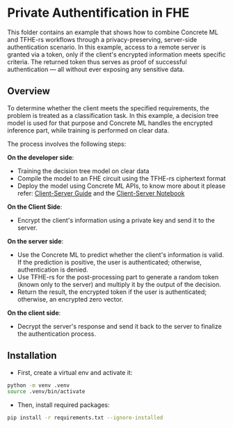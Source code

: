 # Private Authentification in FHE

This folder contains an example that shows how to combine Concrete ML and TFHE-rs workflows through a privacy-preserving, server-side authentication scenario. In this example, access to a remote server is granted via a token, only if the client's encrypted information meets specific criteria. The returned token thus serves as proof of successful authentication — all without ever exposing any sensitive data.

## Overview

To determine whether the client meets the specified requirements, the problem is treated as a classification task. In this example, a decision tree model is used for that purpose and Concrete ML handles the encrypted inference part, while training is performed on clear data.

The process involves the following steps:

**On the developer side**:

- Training the decision tree model on  clear data
- Compile the model to an FHE circuit using the TFHE-rs ciphertext format
- Deploy the model using Concrete ML APIs, to know more about it please refer: [Client-Server Guide](../../docs/guides/client_server.md) and the [Client-Server Notebook](../../docs/advanced_examples/ClientServer.ipynb)

**On the Client Side**:

- Encrypt the client's information using a private key and send it to the server.

**On the server side**:

- Use the Concrete ML to predict whether the client's information is valid. If the prediction is positive, the user is authenticated; otherwise, authentication is denied.
- Use TFHE-rs for the post-processing part to generate a random token (known only to the server) and multiply it by the output of the decision.
- Return the result, the encrypted token if the user is authenticated; otherwise, an encrypted zero vector.

**On the client side**:

- Decrypt the server's response and send it back to the server to finalize the authentication process.

## Installation

- First, create a virtual env and activate it:

<!--pytest-codeblocks:skip-->

```bash
python -m venv .venv
source .venv/bin/activate
```

- Then, install required packages:

<!--pytest-codeblocks:skip-->

```bash
pip install -r requirements.txt --ignore-installed
```
